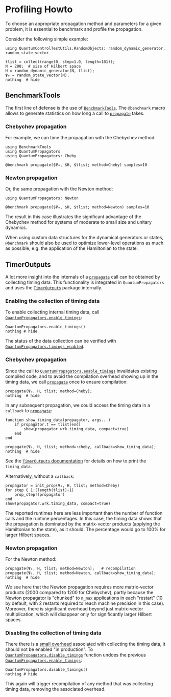 # Profiling Howto

To choose an appropriate propagation method and parameters for a given problem, it is essential to benchmark and profile the propagation.

Consider the following simple example:

```@example profiling
using QuantumControlTestUtils.RandomObjects: random_dynamic_generator, random_state_vector

tlist = collect(range(0, step=1.0, length=101));
N = 200;  # size of Hilbert space
H = random_dynamic_generator(N, tlist);
Ψ₀ = random_state_vector(N);
nothing  # hide
```


## BenchmarkTools

The first line of defense is the use of [`BenchmarkTools`](https://juliaci.github.io/BenchmarkTools.jl/stable/). The `@benchmark` macro allows to generate statistics on how long a call to [`propagate`](@ref) takes.

### Chebychev propagation

For example, we can time the propagation with the Chebychev method:


```@example profiling
using BenchmarkTools
using QuantumPropagators
using QuantumPropagators: Cheby

@benchmark propagate($Ψ₀, $H, $tlist; method=Cheby) samples=10
```

### Newton propagation

Or, the same propagation with the Newton method:

```@example profiling
using QuantumPropagators: Newton

@benchmark propagate($Ψ₀, $H, $tlist; method=Newton) samples=10
```

The result in this case illustrates the significant advantage of the Chebychev method for systems of moderate to small size and unitary dynamics.

When using custom data structures for the dynamical generators or states, `@benchmark` should also be used to optimize lower-level operations as much as possible, e.g. the application of the Hamiltonian to the state.


## TimerOutputs

A lot more insight into the internals of a [`propagate`](@ref) call can be obtained by collecting timing data. This functionality is integrated in `QuantumPropagators` and uses the [`TimerOutputs`](https://github.com/KristofferC/TimerOutputs.jl#readme) package internally.

### Enabling the collection of timing data

To enable collecting internal timing data, call [`QuantumPropagators.enable_timings`](@ref):

```@example profiling
QuantumPropagators.enable_timings()
nothing # hide
```

The status of the data collection can be verified with [`QuantumPropagators.timings_enabled`](@ref).


### Chebychev propagation

Since the call to [`QuantumPropagators.enable_timings`](@ref) invalidates existing compiled code, and to avoid the compilation overhead showing up in the timing data, we call [`propagate`](@ref) once to ensure compilation:

```@example profiling
propagate(Ψ₀, H, tlist; method=Cheby);
nothing  # hide
```

In any subsequent propagation, we could access the timing data in a `callback` to [`propagate`](@ref):

```@example profiling
function show_timing_data(propagator, args...)
    if propagator.t == tlist[end]
        show(propagator.wrk.timing_data, compact=true)
    end
end

propagate(Ψ₀, H, tlist; method=:cheby, callback=show_timing_data);
nothing  # hide
```

See the [`TimerOutputs` documentation](https://github.com/KristofferC/TimerOutputs.jl#settings-for-printing) for details on how to print the `timing_data`.

Alternatively, without a `callback`:

```@example profiling
propagator = init_prop(Ψ₀, H, tlist; method=Cheby)
for step ∈ 1:(length(tlist)-1)
    prop_step!(propagator)
end
show(propagator.wrk.timing_data, compact=true)
```

The reported runtimes here are less important than the number of function calls and the runtime percentages. In this case, the timing data shows that the propagation is dominated by the matrix-vector products (applying the Hamiltonian to the state), as it should. The percentage would go to 100% for larger Hilbert spaces.

### Newton propagation

For the Newton method:

```@example profiling
propagate(Ψ₀, H, tlist; method=Newton);   # recompilation
propagate(Ψ₀, H, tlist; method=Newton, callback=show_timing_data);
nothing  # hide
```

We see here that the Newton propagation requires more matrix-vector products (2000 compared to 1200 for Chebychev), partly because the Newton propagator is "chunked" to `m_max` applications in each "restart" (10 by default, with 2 restarts required to reach machine precision in this case). Moreover, there is significant overhead beyond just matrix-vector multiplication, which will disappear only for significantly larger Hilbert spaces.

### Disabling the collection of timing data

There there is a [small overhead](https://github.com/KristofferC/TimerOutputs.jl#overhead) associated with collecting the timing data, it should not be enabled "in production". To [`QuantumPropagators.disable_timings`](@ref) function undoes the previous [`QuantumPropagators.enable_timings`](@ref):

```@example profiling
QuantumPropagators.disable_timings()
nothing # hide
```

This again will trigger recompilation of any method that was collecting timing data, removing the associated overhead.
